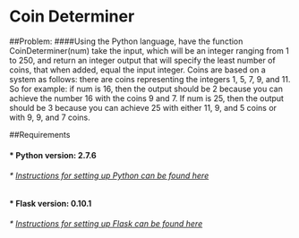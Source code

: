 # Coin Determiner

##Problem:
####Using the Python language, have the function CoinDeterminer(num) take the input, which will be an integer ranging from 1 to 250, and return an integer output that will specify the least number of coins, that when added, equal the input integer. Coins are based on a system as follows: there are coins representing the integers 1, 5, 7, 9, and 11. So for example: if num is 16, then the output should be 2 because you can achieve the number 16 with the coins 9 and 7. If num is 25, then the output should be 3 because you can achieve 25 with either 11, 9, and 5 coins or with 9, 9, and 7 coins. 

##Requirements
#### * Python version: 2.7.6
###### 	* [Instructions for setting up Python can be found here](https://www.python.org/downloads/)
#### * Flask version: 0.10.1
###### 	* [Instructions for setting up Flask can be found here](http://flask.pocoo.org/docs/0.10/installation/)

